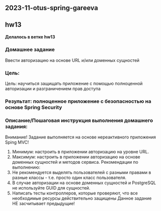 ## 2023-11-otus-spring-gareeva

## hw13

#### Делалось в ветке hw13

### Домашнее задание

Ввести авторизацию на основе URL и/или доменных сущностей

### Цель:
Цель: научиться защищать приложение с помощью полноценной авторизации и разграничением прав доступа
### Результат: полноценное приложение с безопасностью на основе Spring Security

### Описание/Пошаговая инструкция выполнения домашнего задания:
Внимание! Задание выполняется на основе нереактивного приложения Sping MVC!

1. Минимум: настроить в приложении авторизацию на уровне URL.
2. Максимум: настроить в приложении авторизацию на основе доменных сущностей и методов сервиса.
Рекомендации по выполнению:
3. Не рекомендуется выделять пользователей с разными правами в разные классы - т.е. просто один класс пользователя.
4. В случае авторизации на основе доменных сущностей и PostgreSQL не используйте GUID для сущностей.
5. Написать тесты контроллеров, которые проверяют, что все необходимые ресурсы действительно защищены
Данное задание НЕ засчитывает предыдущие!